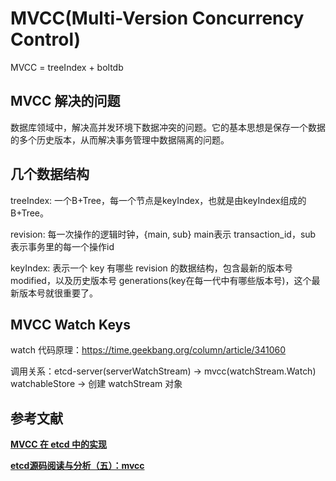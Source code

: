 
# MVCC(Multi-Version Concurrency Control)
MVCC = treeIndex + boltdb

## MVCC 解决的问题
数据库领域中，解决高并发环境下数据冲突的问题。它的基本思想是保存一个数据的多个历史版本，从而解决事务管理中数据隔离的问题。



## 几个数据结构
treeIndex: 一个B+Tree，每一个节点是keyIndex，也就是由keyIndex组成的B+Tree。

revision: 每一次操作的逻辑时钟，{main, sub} main表示 transaction_id，sub 表示事务里的每一个操作id

keyIndex: 表示一个 key 有哪些 revision 的数据结构，包含最新的版本号 modified，以及历史版本号 generations(key在每一代中有哪些版本号)，这个最新版本号就很重要了。



## MVCC Watch Keys
watch 代码原理：https://time.geekbang.org/column/article/341060

调用关系：etcd-server(serverWatchStream) -> mvcc(watchStream.Watch)
watchableStore -> 创建 watchStream 对象

## 参考文献

**[MVCC 在 etcd 中的实现](https://blog.betacat.io/post/mvcc-implementation-in-etcd/)**

**[etcd源码阅读与分析（五）：mvcc](https://jiajunhuang.com/articles/2018_11_28-etcd_source_code_analysis_mvvc.md.html)**

